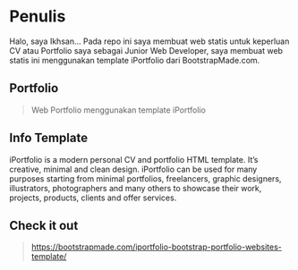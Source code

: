 # Penulis

Halo, saya Ikhsan... Pada repo ini saya membuat web statis untuk keperluan CV atau Portfolio saya sebagai Junior Web Developer, saya membuat web statis ini menggunakan template iPortfolio dari BootstrapMade.com. 

## Portfolio

> Web Portfolio menggunakan template iPortfolio

## Info Template

iPortfolio is a modern personal CV and portfolio HTML template. It’s creative, minimal and clean design. iPortfolio can be used for many purposes starting from minimal portfolios, freelancers, graphic designers, illustrators, photographers and many others to showcase their work, projects, products, clients and offer services.

## Check it out

> https://bootstrapmade.com/iportfolio-bootstrap-portfolio-websites-template/
